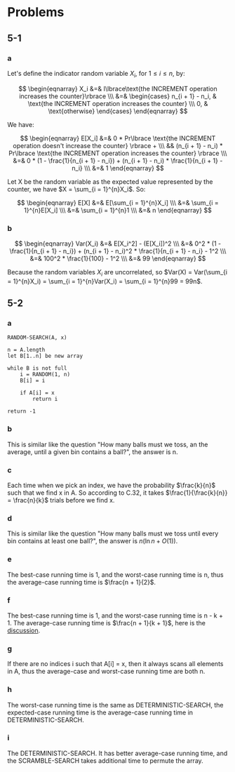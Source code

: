 # Problems
## 5-1
### a
Let's define the indicator random variable $X_i$, for $1 \leq i \leq n$, by:

$$
\begin{eqnarray}
X_i &=& I\lbrace\text{the INCREMENT operation increases the counter}\rbrace \\\
&=& \begin{cases}
      n_{i + 1} - n_i, & \text{the INCREMENT operation increases the counter} \\\
      0, & \text{otherwise}
    \end{cases}
\end{eqnarray}
$$

We have:

$$
\begin{eqnarray}
E[X_i] &=& 0 * Pr\lbrace \text{the INCREMENT operation doesn't increase the counter} \rbrace + \\\
&& (n_{i + 1} - n_i) * Pr\lbrace \text{the INCREMENT operation increases the counter} \rbrace \\\
&=& 0 * (1 - \frac{1}{n_{i + 1} - n_i}) + (n_{i + 1} - n_i) * \frac{1}{n_{i + 1} - n_i} \\\
&=& 1
\end{eqnarray}
$$

Let X be the random variable as the expected value represented by the counter, we have $X = \sum_{i = 1}^{n}X_i$. So:

$$
\begin{eqnarray}
E[X] &=& E[\sum_{i = 1}^{n}X_i] \\\
&=& \sum_{i = 1}^{n}E[X_i] \\\
&=& \sum_{i = 1}^{n}1 \\\
&=& n
\end{eqnarray}
$$

### b
$$
\begin{eqnarray}
Var(X_i) &=& E[X_i^2] - (E[X_i])^2 \\\
&=& 0^2 * (1 - \frac{1}{n_{i + 1} - n_i}) + (n_{i + 1} - n_i)^2 * \frac{1}{n_{i + 1} - n_i} - 1^2 \\\
&=& 100^2 * \frac{1}{100} - 1^2 \\\
&=& 99
\end{eqnarray}
$$

Because the random variables $X_i$ are uncorrelated, so $Var(X) = Var(\sum_{i = 1}^{n}X_i) = \sum_{i = 1}^{n}Var(X_i) = \sum_{i = 1}^{n}99 = 99n$.

## 5-2
### a
```
RANDOM-SEARCH(A, x)

n = A.length
let B[1..n] be new array

while B is not full
    i = RANDOM(1, n)
    B[i] = i

    if A[i] = x
        return i

return -1
```

### b
This is similar like the question "How many balls must we toss, an the average, until a given bin contains a ball?", the answer is n.

### c
Each time when we pick an index, we have the probability $\frac{k}{n}$ such that we find x in A. So according to C.32, it takes $\frac{1}{\frac{k}{n}} = \frac{n}{k}$ trials before we find x.

### d
This is similar like the question "How many balls must we toss until every bin contains at least one ball?", the answer is $n(\ln{n} + O(1))$.

### e
The best-case running time is 1, and the worst-case running time is n, thus the average-case running time is $\frac{n + 1}{2}$.

### f
The best-case running time is 1, and the worst-case running time is n - k + 1. The average-case running time is $\frac{n + 1}{k + 1}$, here is the [discussion](https://stackoverflow.com/questions/5125525/average-case-running-time-of-linear-search-algorithm).

### g
If there are no indices i such that A[i] = x, then it always scans all elements in A, thus the average-case and worst-case running time are both n.

### h
The worst-case running time is the same as DETERMINISTIC-SEARCH, the expected-case running time is the average-case running time in DETERMINISTIC-SEARCH.

### i
The DETERMINISTIC-SEARCH. It has better average-case running time, and the SCRAMBLE-SEARCH takes additional time to permute the array.